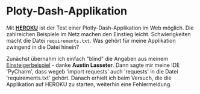 # Ploty-Dash-Applikation
Mit [**HEROKU**](https://www.heroku.com) ist der Test einer Plotly-Dash-Applikation im Web möglich. Die zahlreichen Beispiele im Netz machen den Einstieg leicht. Schwierigkeiten macht die Datei `requirements.txt`. Was gehört für meine Applikation zwingend in die Datei hinein? 

Zunächst übernahm ich einfach "blind" die Angaben aus meinem [Einsteigerbeispiel](https://medium.com/@austinlasseter/how-to-deploy-a-simple-plotly-dash-app-to-heroku-622a2216eb73) - danke **Austin Lasseter**. Dann sagte mir meine IDE 'PyCharm', dass  wegeb 'import requests' auch 'requests' in die Datei 'requirements.txt' gehört. Danach erhielt ich beim Versuch, die die  Applikation auf HEROKU zu starten, weiterhin eine Fehlermeldung.
